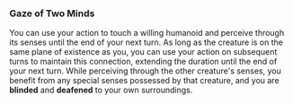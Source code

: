 ### Gaze of Two Minds
You can use your action to touch a willing humanoid and perceive through its senses until the end of your next turn.
As long as the creature is on the same plane of existence as you, you can use your action on subsequent turns to maintain this connection, extending the duration until the end of your next turn.
While perceiving through the other creature's senses, you benefit from any special senses possessed by that creature, and you are **blinded** and **deafened** to your own surroundings.
